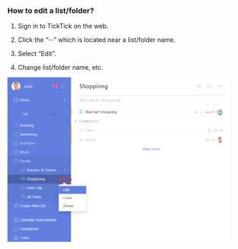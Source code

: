 ### How to edit a list/folder?

1. Sign in to TickTick on the web.

2. Click the “···” which is located near a list/folder name.

3. Select “Edit”.

4. Change list/folder name, etc.

![](editfolder.png)

